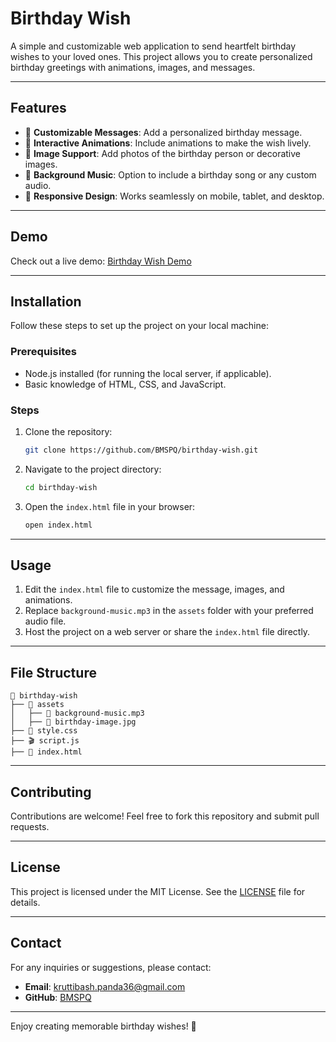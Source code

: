 # Birthday Wish

A simple and customizable web application to send heartfelt birthday wishes to your loved ones. This project allows you to create personalized birthday greetings with animations, images, and messages.

---

## Features

- 🎉 **Customizable Messages**: Add a personalized birthday message.
- 🎂 **Interactive Animations**: Include animations to make the wish lively.
- 📸 **Image Support**: Add photos of the birthday person or decorative images.
- 🎵 **Background Music**: Option to include a birthday song or any custom audio.
- 🌟 **Responsive Design**: Works seamlessly on mobile, tablet, and desktop.

---

## Demo

Check out a live demo: [Birthday Wish Demo](#)

---

## Installation

Follow these steps to set up the project on your local machine:

### Prerequisites
- Node.js installed (for running the local server, if applicable).
- Basic knowledge of HTML, CSS, and JavaScript.

### Steps
1. Clone the repository:
   ```bash
   git clone https://github.com/BMSPQ/birthday-wish.git
   ```
2. Navigate to the project directory:
   ```bash
   cd birthday-wish
   ```
3. Open the `index.html` file in your browser:
   ```bash
   open index.html
   ```

---

## Usage

1. Edit the `index.html` file to customize the message, images, and animations.
2. Replace `background-music.mp3` in the `assets` folder with your preferred audio file.
3. Host the project on a web server or share the `index.html` file directly.

---

## File Structure

```
📁 birthday-wish
├── 📁 assets
│   ├── 🎵 background-music.mp3
│   ├── 📸 birthday-image.jpg
├── 🎨 style.css
├── 🎬 script.js
├── 📄 index.html
```

---

## Contributing

Contributions are welcome! Feel free to fork this repository and submit pull requests.

---

## License

This project is licensed under the MIT License. See the [LICENSE](LICENSE) file for details.

---

## Contact

For any inquiries or suggestions, please contact:
- **Email**: kruttibash.panda36@gmail.com
- **GitHub**: [BMSPQ](https://github.com/BMSPQ)

---

Enjoy creating memorable birthday wishes! 🎉

